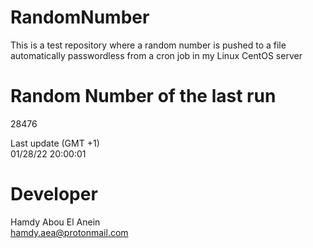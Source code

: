 # RandomNumber    
This is a test repository where a random number is pushed to a file automatically passwordless from a cron job in my Linux CentOS server    
# Random Number of the last run   
28476
      
Last update (GMT +1)    
01/28/22 20:00:01
# Developer    
Hamdy Abou El Anein   
hamdy.aea@protonmail.com
